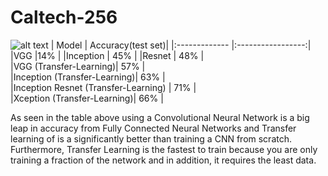 # Caltech-256


![alt text](https://github.com/nickbiso/Keras-Caltech-256/blob/master/Sample.png)
| Model         | Accuracy(test set)| 
|:------------- |:-----------------:| 
|VGG            |14%     | 
|Inception      | 45%          | 
|Resnet         | 48%          |  
|VGG (Transfer-Learning)| 57%          |  
|Inception (Transfer-Learning)| 63%  |  
|Inception Resnet (Transfer-Learning)        | 71%      |  
|Xception (Transfer-Learning)| 66% |  


As seen in the table above using a Convolutional Neural Network is a big leap in accuracy from Fully Connected Neural Networks and Transfer learning of is a significantly better than training a CNN from scratch. Furthermore, Transfer Learning is the fastest to train because you are only training a fraction of the network and in addition, it requires the least data. 

